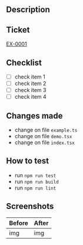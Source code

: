 ## Description
<!-- Descrever as mudanças de forma detalhada -->

## Ticket
<!-- Link para o ticket que essa issue se refere -->
[EX-0001](https://example.com/)

## Checklist
<!-- Lista de requisitos para esse PR -->
- [ ] check item 1
- [ ] check item 2
- [ ] check item 3
- [ ] check item 4

## Changes made
<!-- Listar as mudanças feitas de forma direta a caber em uma linha -->
- change on file `example.ts`
- change on file `demo.tsx`
- change on file `index.tsx`

## How to test
<!-- Como testar essa mudança -->
- run `npm run test`
- run `npm run build`
- run `npm run lint`

## Screenshots
<!-- Se aplicável, adicionar imagens que evidenciam as alteraçoes -->
| Before | After |
| --- | --- |
| img | img |